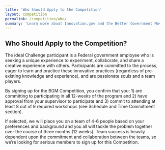```yaml
---
title: 'Who Should Apply to the Competition'
layout: competition
permalink: /competition/who/
summary: 'Learn more about Innovation.gov and the Better Government Movement'
---
```

<h2>Who Should Apply to the Competition?</h2>

The ideal Challenge participant is a Federal government employee who is seeking a unique experience to experiment, collaborate, and share a creative experience with others. Participants are committed to the process, eager to learn and practice these innovative practices (regardless of pre-existing knowledge and experience), and are passionate souls and a team players.

By signing up for the BGM Competition, you confirm that you: 1) are committing to participating in all 12-weeks of the program and 2) have approval from your supervisor to participate and 3) commit to attending at least 8 out of 9 required workshops (see Schedule and Time Commitment section).

If selected, we will place you on a team of 4-6 people based on your preferences and background and you all will tackle the problem together over the course of three months (12 weeks). Team success is heavily dependent upon the commitment and collaboration between the teams, so we’re looking for serious members to sign up for this Competition.
